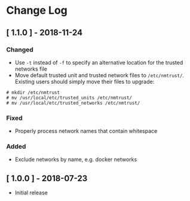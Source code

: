 # Change Log


## [ 1.1.0 ] - 2018-11-24

### Changed

- Use `-t` instead of `-f` to specify an alternative location for the trusted networks file
- Move default trusted unit and trusted network files to `/etc/nmtrust/`. Existing users should simply move their files to upgrade:
```
# mkdir /etc/nmtrust
# mv /usr/local/etc/trusted_units /etc/nmtrust/
# mv /usr/local/etc/trusted_networks /etc/nmtrust/
```

### Fixed

- Properly process network names that contain whitespace

### Added

- Exclude networks by name, e.g. docker networks


## [ 1.0.0 ] - 2018-07-23

- Initial release
